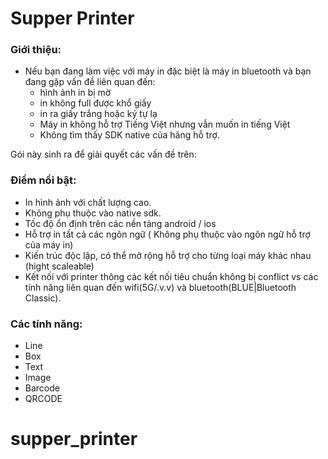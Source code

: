 # Supper Printer
### Giới thiệu: 
- Nếu bạn đang làm việc với máy in đặc biệt là máy in bluetooth và bạn đang gặp vấn đề liên quan đến:
  + hình ảnh in bị mờ
  + in không full được khổ giấy
  + in ra giấy trắng hoặc ký tự lạ
  + Máy in không hỗ trợ Tiếng Việt nhưng vẫn muốn in tiếng Việt
  + Không tìm thấy SDK native của hãng hỗ trợ.
    
 Gói này sinh ra để giải quyết các vấn đề trên: 

### Điểm nổi bật:
- In hình ảnh với chất lượng cao.
- Không phụ thuộc vào native sdk.
- Tốc độ ổn định trên các nền tảng android / ios
- Hỗ trợ in tất cả các ngôn ngữ ( Không phụ thuộc vào ngôn ngữ hỗ trợ của máy in)
- Kiến trúc độc lập, có thể mở rộng  hỗ trợ cho từng loại máy khác nhau (hight scaleable)
- Kết nối với printer thông các kết nối tiêu chuẩn không bị  conflict vs  các tính năng liên quan đến wifi(5G/.v.v) và bluetooth(BLUE|Bluetooth Classic).

### Các tính năng:
- Line
- Box
- Text
- Image
- Barcode
- QRCODE 
# supper_printer
